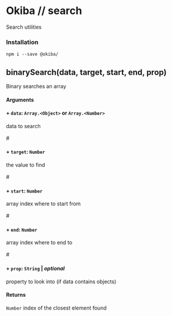 

# Okiba // search
Search utilities




### Installation
```
npm i --save @okiba/
```




## binarySearch(data, target, start, end, prop)


Binary searches an array







#### Arguments


#### + `data`: `Array.<Object>` or  `Array.<Number>`

data to search


#　　　　　　　　　
#### + `target`: `Number`

the value to find


#　　　　　　　　　
#### + `start`: `Number`

array index where to start from


#　　　　　　　　　
#### + `end`: `Number`

array index where to end to


#　　　　　　　　　
#### + `prop`: `String` | _optional_

property to look into (if data contains objects)






#### Returns

`Number` index of the closest element found
